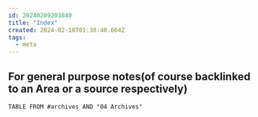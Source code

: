 ```yaml
---
id: 20240209203840
title: "Index"
created: 2024-02-10T01:38:40.664Z
tags:
  - meta
---
```

## For general purpose notes(of course backlinked to an Area or a source respectively)


```dataview
TABLE FROM #archives AND "04 Archives"
```
